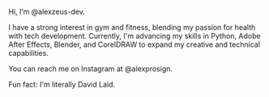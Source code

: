 Hi, I’m @alexzeus-dev.

I have a strong interest in gym and fitness, blending my passion for health with tech development. Currently, I'm advancing my skills in Python, Adobe After Effects, Blender, and CorelDRAW to expand my creative and technical capabilities.

You can reach me on Instagram at @alexprosign.

Fun fact: I'm literally David Laid.
<!---
alexzeus-dev/alexzeus-dev is a ✨ special ✨ repository because its `README.md` (this file) appears on your GitHub profile.
You can click the Preview link to take a look at your changes.
--->

